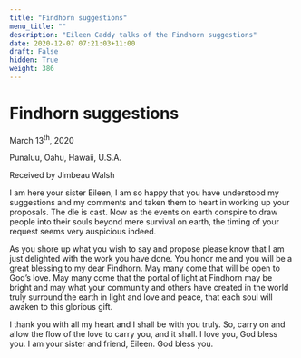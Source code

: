 ```yaml
---
title: "Findhorn suggestions"
menu_title: ""
description: "Eileen Caddy talks of the Findhorn suggestions"
date: 2020-12-07 07:21:03+11:00
draft: False
hidden: True
weight: 386
---
```

# Findhorn suggestions

March 13<sup>th</sup>, 2020

Punaluu, Oahu, Hawaii, U.S.A.

Received by Jimbeau Walsh



I am here your sister Eileen, I am so happy that you have understood my suggestions and my comments and taken them to heart in working up your proposals. The die is cast. Now as the events on earth conspire to draw people into their souls beyond mere survival on earth, the timing of your request seems very auspicious indeed.

As you shore up what you wish to say and propose please know that I am just delighted with the work you have done. You honor me and you will be a great blessing to my dear Findhorn. May many come that will be open to God’s love. May many come that the portal of light at Findhorn may be bright and may what your community and others have created in the world truly surround the earth in light and love and peace, that each soul will awaken to this glorious gift. 

I thank you with all my heart and I shall be with you truly. So, carry on and allow the flow of the love to carry you, and it shall. I love you, God bless you. I am your sister and friend, Eileen. God bless you.
